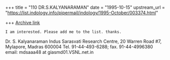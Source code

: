 +++
title = "110 DR.S.KALYANARAMAN"
date = "1995-10-15"
upstream_url = "https://list.indology.info/pipermail/indology/1995-October/003374.html"

+++
[Archive link](https://list.indology.info/pipermail/indology/1995-October/003374.html)

	I am interested. Please add me to the list. thanks.

Dr. S. Kalyanaraman
Indus Sarasvati Research Centre,
20 Warren Road #7, Mylapore, Madras 600004
Tel. 91-44-493-6288; fax. 91-44-4996380
email: mdsaaa48 at giasmd01.VSNL.net.in





